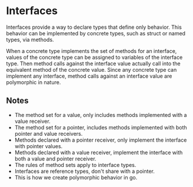# Interfaces

Interfaces provide a way to declare types that define only behavior. This
behavior can be implemented by concrete types, such as struct or named types,
via methods.

When a concrete type implements the set of methods for an
interface, values of the concrete type can be assigned to variables of the
interface type. Then method calls against the interface value actually call into
the equivalent method of the concrete value. Since any concrete type can
implement any interface, method calls against an interface value are polymorphic
in nature.

## Notes

* The method set for a value, only includes methods implemented with a value receiver.
* The method set for a pointer, includes methods implemented with both pointer and value receivers.
* Methods declared with a pointer receiver, only implement the interface with pointer values.
* Methods declared with a value receiver, implement the interface with both a value and pointer receiver.
* The rules of method sets apply to interface types.
* Interfaces are reference types, don't share with a pointer.
* This is how we create polymorphic behavior in go.